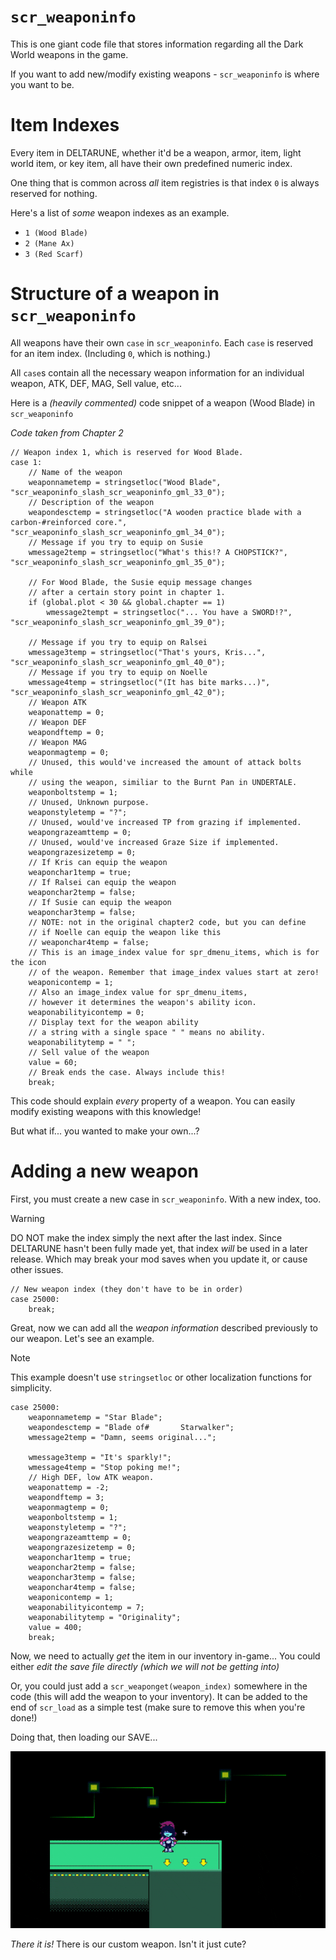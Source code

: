 # `scr_weaponinfo`
This is one giant code file that stores information regarding all the Dark World weapons in the game.

If you want to add new/modify existing weapons - `scr_weaponinfo` is where you want to be.

# Item Indexes
Every item in DELTARUNE, whether it'd be a weapon, armor, item, light world item, or key item, all have their own predefined numeric index.

One thing that is common across *all* item registries is that index `0` is always reserved for nothing.

Here's a list of *some* weapon indexes as an example.

- `1 (Wood Blade)`
- `2 (Mane Ax)`
- `3 (Red Scarf)`

# Structure of a weapon in `scr_weaponinfo`

All weapons have their own `case` in `scr_weaponinfo`.
Each `case` is reserved for an item index. (Including `0`, which is nothing.)

All `case`s contain all the necessary weapon information for an individual weapon, ATK, DEF, MAG, Sell value, etc... 

Here is a *(heavily commented)* code snippet of a weapon (Wood Blade) in `scr_weaponinfo`

*Code taken from Chapter 2*

```gml
// Weapon index 1, which is reserved for Wood Blade.
case 1:
    // Name of the weapon
    weaponnametemp = stringsetloc("Wood Blade", "scr_weaponinfo_slash_scr_weaponinfo_gml_33_0");
    // Description of the weapon
    weapondesctemp = stringsetloc("A wooden practice blade with a carbon-#reinforced core.", "scr_weaponinfo_slash_scr_weaponinfo_gml_34_0");
    // Message if you try to equip on Susie
    wmessage2temp = stringsetloc("What's this!? A CHOPSTICK?", "scr_weaponinfo_slash_scr_weaponinfo_gml_35_0");
    
    // For Wood Blade, the Susie equip message changes 
    // after a certain story point in chapter 1.
    if (global.plot < 30 && global.chapter == 1)
        wmessage2tempt = stringsetloc("... You have a SWORD!?", "scr_weaponinfo_slash_scr_weaponinfo_gml_39_0");
    
    // Message if you try to equip on Ralsei
    wmessage3temp = stringsetloc("That's yours, Kris...", "scr_weaponinfo_slash_scr_weaponinfo_gml_40_0");
    // Message if you try to equip on Noelle
    wmessage4temp = stringsetloc("(It has bite marks...)", "scr_weaponinfo_slash_scr_weaponinfo_gml_42_0");
    // Weapon ATK
    weaponattemp = 0;
    // Weapon DEF
    weapondftemp = 0;
    // Weapon MAG
    weaponmagtemp = 0;
    // Unused, this would've increased the amount of attack bolts while 
    // using the weapon, similiar to the Burnt Pan in UNDERTALE.
    weaponboltstemp = 1;
    // Unused, Unknown purpose.
    weaponstyletemp = "?";
    // Unused, would've increased TP from grazing if implemented.
    weapongrazeamttemp = 0;
    // Unused, would've increased Graze Size if implemented.
    weapongrazesizetemp = 0;
    // If Kris can equip the weapon
    weaponchar1temp = true;
    // If Ralsei can equip the weapon
    weaponchar2temp = false;
    // If Susie can equip the weapon
    weaponchar3temp = false;
    // NOTE: not in the original chapter2 code, but you can define 
    // if Noelle can equip the weapon like this
    // weaponchar4temp = false;
    // This is an image_index value for spr_dmenu_items, which is for the icon 
    // of the weapon. Remember that image_index values start at zero!
    weaponicontemp = 1;
    // Also an image_index value for spr_dmenu_items, 
    // however it determines the weapon's ability icon.
    weaponabilityicontemp = 0;
    // Display text for the weapon ability
    // a string with a single space " " means no ability.
    weaponabilitytemp = " ";
    // Sell value of the weapon
    value = 60;
    // Break ends the case. Always include this!
    break;
```

This code should explain *every* property of a weapon. You can easily modify existing weapons with this knowledge!

But what if... you wanted to make your own...?

# Adding a new weapon
First, you must create a new case in `scr_weaponinfo`. With a new index, too.

> [!WARNING]
> DO NOT make the index simply the next after the last index. Since DELTARUNE hasn't been fully made yet, that index *will* be used in a later release. Which may break your mod saves when you update it, or cause other issues.

```gml
// New weapon index (they don't have to be in order)
case 25000:
    break;
```

Great, now we can add all the *weapon information* described previously to our weapon. Let's see an example.

> [!NOTE]
> This example doesn't use `stringsetloc` or other localization functions for simplicity.

```gml
case 25000:
    weaponnametemp = "Star Blade";
    weapondesctemp = "Blade of#       Starwalker";
    wmessage2temp = "Damn, seems original...";
    
    wmessage3temp = "It's sparkly!";
    wmessage4temp = "Stop poking me!";
    // High DEF, low ATK weapon.
    weaponattemp = -2;
    weapondftemp = 3;
    weaponmagtemp = 0;
    weaponboltstemp = 1;
    weaponstyletemp = "?";
    weapongrazeamttemp = 0;
    weapongrazesizetemp = 0;
    weaponchar1temp = true;
    weaponchar2temp = false;
    weaponchar3temp = false;
    weaponchar4temp = false;
    weaponicontemp = 1;
    weaponabilityicontemp = 7;
    weaponabilitytemp = "Originality";
    value = 400;
    break;
```

Now, we need to actually *get* the item in our inventory in-game... You could either *edit the save file directly (which we will not be getting into)*

Or, you could just add a `scr_weaponget(weapon_index)` somewhere in the code (this will add the weapon to your inventory). It can be added to the end of `scr_load` as a simple test (make sure to remove this when you're done!)

Doing that, then loading our SAVE...

![](itemdocs/starblade.gif)

*There it is!* There is our custom weapon. Isn't it just cute?
